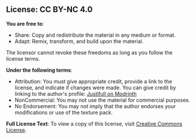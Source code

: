 ## License: CC BY-NC 4.0

**You are free to**:
- Share: Copy and redistribute the material in any medium or format.
- Adapt: Remix, transform, and build upon the material.

The licensor cannot revoke these freedoms as long as you follow the license terms.

**Under the following terms**:
- Attribution: You must give appropriate credit, provide a link to the license, and indicate if changes were made. You can give credit by linking to the author's profile:
  [Justifull on Modrinth](https://modrinth.com/user/Justifull)
- NonCommercial: You may not use the material for commercial purposes.
- No Endorsement: You may not imply that the author endorses your modifications or use of the texture pack.

**Full License Text**:
To view a copy of this license, visit [Creative Commons License](https://creativecommons.org/licenses/by-nc/4.0/).
